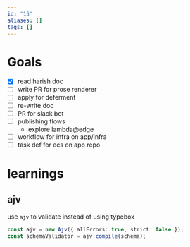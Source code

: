 ```yaml
---
id: "15"
aliases: []
tags: []
---
```

# Goals

- [x] read harish doc
- [ ] write PR for prose renderer
- [ ] apply for deferment
- [ ] re-write doc
- [ ] PR for slack bot
- [ ] publishing flows
  - explore lambda@edge
- [ ] workflow for infra on app/infra
- [ ] task def for ecs on app repo

# learnings

## ajv

use `ajv` to validate instead of using typebox

```ts
const ajv = new Ajv({ allErrors: true, strict: false });
const schemaValidator = ajv.compile(schema);
```

```

```

